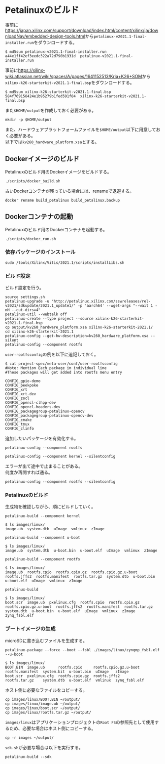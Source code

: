 # Petalinuxのビルド

事前に<https://japan.xilinx.com/support/download/index.html/content/xilinx/ja/downloadNav/embedded-design-tools.html>から`petalinux-v2021.1-final-installer.run`をダウンロードする。

```shell
$ md5sum petalinux-v2021.1-final-installer.run
a44e1ff42ef3eedc322a72d790b1931d  petalinux-v2021.1-final-installer.run
```

事前に<https://xilinx-wiki.atlassian.net/wiki/spaces/A/pages/1641152513/Kria+K26+SOM>から`xilinx-k26-starterkit-v2021.1-final.bsp`をダウンロードする。

```shell
$ md5sum xilinx-k26-starterkit-v2021.1-final.bsp
584f769158424e1b95279b1fed591f84  xilinx-k26-starterkit-v2021.1-final.bsp
```

また`$HOME/output`を作成しておく必要がある。

```shell
mkdir -p $HOME/output
```

また、ハードウェアプラットフォームファイルを`$HOME/output`以下に用意しておく必要がある。  
以下では`kv260_hardware_platform.xsa`とする。

## Dockerイメージのビルド

Petalinuxのビルド用のDockerイメージをビルドする。

```shell
./scripts/docker_build.sh
```

古いDockerコンテナが残っている場合には、renameで退避する。

```shell
docker rename build_petalinux build_petalinux.backup
```

## Dockerコンテナの起動

Petalinuxのビルド用のDockerコンテナを起動する。

```shell
./scripts/docker_run.sh
```

### 依存パッケージのインストール

```shell
sudo /tools/Xilinx/Vitis/2021.1/scripts/installLibs.sh
```

### ビルド設定

ビルド設定を行う。

```shell
source settings.sh
petalinux-upgrade -u 'http://petalinux.xilinx.com/sswreleases/rel-v2021/sdkupdate/2021.1_update1/' -p 'aarch64' --wget-args "--wait 1 -nH --cut-dirs=4"
petalinux-util --webtalk off
petalinux-create --type project --source xilinx-k26-starterkit-v2021.1-final.bsp
cp output/kv260_hardware_platform.xsa xilinx-k26-starterkit-2021.1/
cd xilinx-k26-starterkit-2021.1
petalinux-config --get-hw-description=kv260_hardware_platform.xsa --silent
petalinux-config --component rootfs
```

`user-rootfsconfig`の例を以下に追記しておく。

```shell
$ cat project-spec/meta-user/conf/user-rootfsconfig
#Note: Mention Each package in individual line
#These packages will get added into rootfs menu entry

CONFIG_gpio-demo
CONFIG_peekpoke
CONFIG_xrt
CONFIG_xrt-dev
CONFIG_zocl
CONFIG_opencl-clhpp-dev
CONFIG_opencl-headers-dev
CONFIG_packagegroup-petalinux-opencv
CONFIG_packagegroup-petalinux-opencv-dev
CONFIG_cmake
CONFIG_tmux
CONFIG_clinfo
```

追加したいパッケージを有効化する。

```shell
petalinux-config --component rootfs
```

```shell
petalinux-config --component kernel --silentconfig
```

エラーが出て途中で止まることがある。  
何度か再開すれば通る。

```shell
petalinux-config --component rootfs --silentconfig
```

### Petalinuxのビルド

生成物を確認しながら、順にビルドしていく。


```shell
petalinux-build --component kernel
```

```shell
$ ls images/linux/
image.ub  system.dtb  uImage  vmlinux  zImage
```

```shell
petalinux-build --component u-boot
```

```shell
$ ls images/linux/
image.ub  system.dtb  u-boot.bin  u-boot.elf  uImage  vmlinux  zImage
```

```shell
petalinux-build --component rootfs
```

```shell
$ ls images/linux/
image.ub  rootfs.cpio  rootfs.cpio.gz  rootfs.cpio.gz.u-boot  rootfs.jffs2  rootfs.manifest  rootfs.tar.gz  system.dtb  u-boot.bin  u-boot.elf  uImage  vmlinux  zImage
```

```shell
petalinux-build
```

```shell
$ ls images/linux/
boot.scr  image.ub  pxelinux.cfg  rootfs.cpio  rootfs.cpio.gz  rootfs.cpio.gz.u-boot  rootfs.jffs2  rootfs.manifest  rootfs.tar.gz  system.dtb  u-boot.bin  u-boot.elf  uImage  vmlinux  zImage  zynq_fsbl.elf
```

### ブートイメージの生成

microSDに書き込むファイルを生成する。

```shell
petalinux-package --force --boot --fsbl ./images/linux/zynqmp_fsbl.elf --u-boot
```

```shell
$ ls images/linux/
BOOT.BIN  image.ub      rootfs.cpio     rootfs.cpio.gz.u-boot  rootfs.manifest  system.bit  u-boot.bin  uImage   zImage
boot.scr  pxelinux.cfg  rootfs.cpio.gz  rootfs.jffs2           rootfs.tar.gz    system.dtb  u-boot.elf  vmlinux  zynq_fsbl.elf
```

ホスト側に必要なファイルをコピーする。

```shell
cp images/linux/BOOT.BIN ~/output/
cp images/linux/image.ub ~/output/
cp images/linux/boot.scr ~/output/
cp images/linux/rootfs.tar.gz ~/output/
```

`images/linux`はアプリケーションプロジェクトの`Root FS`の参照先として使用するため、必要な場合はホスト側にコピーする。

```shell
cp -r images ~/output/
```

`sdk.sh`が必要な場合は以下を実行する。

```shell
petalinux-build --sdk
```
